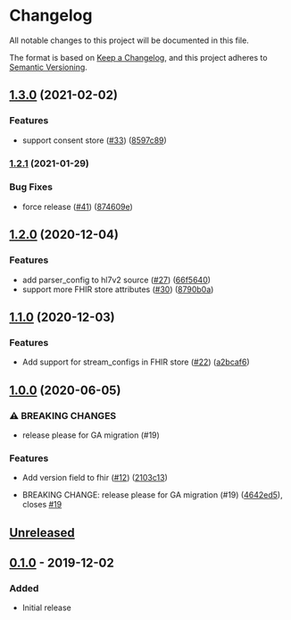 # Changelog

All notable changes to this project will be documented in this file.

The format is based on
[Keep a Changelog](https://keepachangelog.com/en/1.0.0/),
and this project adheres to
[Semantic Versioning](https://semver.org/spec/v2.0.0.html).

## [1.3.0](https://www.github.com/terraform-google-modules/terraform-google-healthcare/compare/v1.2.1...v1.3.0) (2021-02-02)


### Features

* support consent store ([#33](https://www.github.com/terraform-google-modules/terraform-google-healthcare/issues/33)) ([8597c89](https://www.github.com/terraform-google-modules/terraform-google-healthcare/commit/8597c89057ec00e5dcdd7cb57a69b322969670df))

### [1.2.1](https://www.github.com/terraform-google-modules/terraform-google-healthcare/compare/v1.2.0...v1.2.1) (2021-01-29)


### Bug Fixes

* force release ([#41](https://www.github.com/terraform-google-modules/terraform-google-healthcare/issues/41)) ([874609e](https://www.github.com/terraform-google-modules/terraform-google-healthcare/commit/874609e3baaed2de5cd7992a7f75a63678eaae45))

## [1.2.0](https://www.github.com/terraform-google-modules/terraform-google-healthcare/compare/v1.1.0...v1.2.0) (2020-12-04)


### Features

* add parser_config to hl7v2 source ([#27](https://www.github.com/terraform-google-modules/terraform-google-healthcare/issues/27)) ([66f5640](https://www.github.com/terraform-google-modules/terraform-google-healthcare/commit/66f56401dc053650d04a2ee9896fb5fb3183529b))
* support more FHIR store attributes ([#30](https://www.github.com/terraform-google-modules/terraform-google-healthcare/issues/30)) ([8790b0a](https://www.github.com/terraform-google-modules/terraform-google-healthcare/commit/8790b0a5441c277e4013986c85b6c562c4ba39f4))

## [1.1.0](https://www.github.com/terraform-google-modules/terraform-google-healthcare/compare/v1.0.0...v1.1.0) (2020-12-03)


### Features

* Add support for stream_configs in FHIR store ([#22](https://www.github.com/terraform-google-modules/terraform-google-healthcare/issues/22)) ([a2bcaf6](https://www.github.com/terraform-google-modules/terraform-google-healthcare/commit/a2bcaf69e1c42f7a3b0701a506e8044e92aa9d10))

## [1.0.0](https://www.github.com/terraform-google-modules/terraform-google-healthcare/compare/v0.1.0...v1.0.0) (2020-06-05)


### ⚠ BREAKING CHANGES

* release please for GA migration (#19)

### Features

* Add version field to fhir ([#12](https://www.github.com/terraform-google-modules/terraform-google-healthcare/issues/12)) ([2103c13](https://www.github.com/terraform-google-modules/terraform-google-healthcare/commit/2103c13652e7c67e50d92385a88de75b1282288e))


* BREAKING CHANGE: release please for GA migration (#19) ([4642ed5](https://www.github.com/terraform-google-modules/terraform-google-healthcare/commit/4642ed5f9e774abd0212d64eb4bf890b01bd5deb)), closes [#19](https://www.github.com/terraform-google-modules/terraform-google-healthcare/issues/19)

## [Unreleased]

## [0.1.0] - 2019-12-02

### Added

- Initial release

[Unreleased]: https://github.com/terraform-google-modules/terraform-google-healthcare/compare/v0.1.0...HEAD
[0.1.0]: https://github.com/terraform-google-modules/terraform-google-healthcare/releases/tag/v0.1.0
